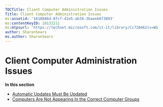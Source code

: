 ```yaml
---
TOCTitle: Client Computer Administration Issues
Title: Client Computer Administration Issues
ms:assetid: '1618886d-8fcf-42e5-ab34-3baeeb8f3893'
ms:contentKeyID: 18132211
ms:mtpsurl: 'https://technet.microsoft.com/it-it/library/Cc720462(v=WS.10)'
author: SharonSears
ms.author: SharonSears
---
```


Client Computer Administration Issues
=====================================

**In this section**

-   [Automatic Updates Must Be Updated](https://technet.microsoft.com/b23562a8-1a97-45c0-833e-084cd463d037)
-   [Computers Are Not Appearing In the Correct Computer Groups](https://technet.microsoft.com/9b54f67f-bafc-481d-867c-4c9e4e6c79ea)
